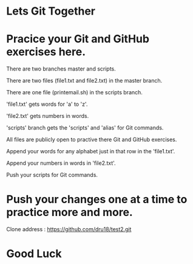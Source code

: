 # Lets Git Together


# Pracice your Git and GitHub exercises here.


There are two branches master and scripts.

There are two files (file1.txt and file2.txt) in the master branch.

There are one file (printemail.sh) in the scripts branch.


'file1.txt' gets words for 'a' to 'z'.

'file2.txt' gets numbers in words.

'scripts' branch gets the 'scripts' and 'alias' for Git commands.


All files are publicly open to practive there Git and GitHub exercises.

Append your words for any alphabet just in that row in the 'file1.txt'.

Append your numbers in words in 'file2.txt'.

Push your scripts for Git commands.

# Push your changes one at a time to practice more and more.

Clone address : https://github.com/dru18/test2.git

# Good Luck
